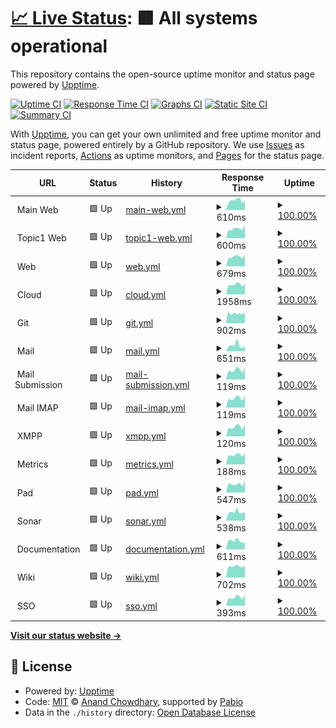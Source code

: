 # [📈 Live Status](https://demo.upptime.js.org): <!--live status--> **🟩 All systems operational**

This repository contains the open-source uptime monitor and status page powered by [Upptime](https://github.com/upptime/upptime).

[![Uptime CI](https://github.com/wuan/upptime/workflows/Uptime%20CI/badge.svg)](https://github.com/wuan/upptime/actions?query=workflow%3A%22Uptime+CI%22)
[![Response Time CI](https://github.com/wuan/upptime/workflows/Response%20Time%20CI/badge.svg)](https://github.com/wuan/upptime/actions?query=workflow%3A%22Response+Time+CI%22)
[![Graphs CI](https://github.com/wuan/upptime/workflows/Graphs%20CI/badge.svg)](https://github.com/wuan/upptime/actions?query=workflow%3A%22Graphs+CI%22)
[![Static Site CI](https://github.com/wuan/upptime/workflows/Static%20Site%20CI/badge.svg)](https://github.com/wuan/upptime/actions?query=workflow%3A%22Static+Site+CI%22)
[![Summary CI](https://github.com/wuan/upptime/workflows/Summary%20CI/badge.svg)](https://github.com/wuan/upptime/actions?query=workflow%3A%22Summary+CI%22)

With [Upptime](https://upptime.js.org), you can get your own unlimited and free uptime monitor and status page, powered entirely by a GitHub repository. We use [Issues](https://github.com/wuan/upptime/issues) as incident reports, [Actions](https://github.com/wuan/upptime/actions) as uptime monitors, and [Pages](https://demo.upptime.js.org) for the status page.

<!--start: status pages-->
<!-- This summary is generated by Upptime (https://github.com/upptime/upptime) -->
<!-- Do not edit this manually, your changes will be overwritten -->
<!-- prettier-ignore -->
| URL | Status | History | Response Time | Uptime |
| --- | ------ | ------- | ------------- | ------ |
| <img alt="" src="https://icons.duckduckgo.com/ip3/$public_web.ico" height="13"> Main Web | 🟩 Up | [main-web.yml](https://github.com/oetztal/upptime-infra/commits/HEAD/history/main-web.yml) | <details><summary><img alt="Response time graph" src="./graphs/main-web/response-time-week.png" height="20"> 610ms</summary><br><a href="https://oetztal.github.io/upptime-infra/history/main-web"><img alt="Response time 622" src="https://img.shields.io/endpoint?url=https%3A%2F%2Fraw.githubusercontent.com%2Foetztal%2Fupptime-infra%2FHEAD%2Fapi%2Fmain-web%2Fresponse-time.json"></a><br><a href="https://oetztal.github.io/upptime-infra/history/main-web"><img alt="24-hour response time 601" src="https://img.shields.io/endpoint?url=https%3A%2F%2Fraw.githubusercontent.com%2Foetztal%2Fupptime-infra%2FHEAD%2Fapi%2Fmain-web%2Fresponse-time-day.json"></a><br><a href="https://oetztal.github.io/upptime-infra/history/main-web"><img alt="7-day response time 610" src="https://img.shields.io/endpoint?url=https%3A%2F%2Fraw.githubusercontent.com%2Foetztal%2Fupptime-infra%2FHEAD%2Fapi%2Fmain-web%2Fresponse-time-week.json"></a><br><a href="https://oetztal.github.io/upptime-infra/history/main-web"><img alt="30-day response time 622" src="https://img.shields.io/endpoint?url=https%3A%2F%2Fraw.githubusercontent.com%2Foetztal%2Fupptime-infra%2FHEAD%2Fapi%2Fmain-web%2Fresponse-time-month.json"></a><br><a href="https://oetztal.github.io/upptime-infra/history/main-web"><img alt="1-year response time 622" src="https://img.shields.io/endpoint?url=https%3A%2F%2Fraw.githubusercontent.com%2Foetztal%2Fupptime-infra%2FHEAD%2Fapi%2Fmain-web%2Fresponse-time-year.json"></a></details> | <details><summary><a href="https://oetztal.github.io/upptime-infra/history/main-web">100.00%</a></summary><a href="https://oetztal.github.io/upptime-infra/history/main-web"><img alt="All-time uptime 100.00%" src="https://img.shields.io/endpoint?url=https%3A%2F%2Fraw.githubusercontent.com%2Foetztal%2Fupptime-infra%2FHEAD%2Fapi%2Fmain-web%2Fuptime.json"></a><br><a href="https://oetztal.github.io/upptime-infra/history/main-web"><img alt="24-hour uptime 100.00%" src="https://img.shields.io/endpoint?url=https%3A%2F%2Fraw.githubusercontent.com%2Foetztal%2Fupptime-infra%2FHEAD%2Fapi%2Fmain-web%2Fuptime-day.json"></a><br><a href="https://oetztal.github.io/upptime-infra/history/main-web"><img alt="7-day uptime 100.00%" src="https://img.shields.io/endpoint?url=https%3A%2F%2Fraw.githubusercontent.com%2Foetztal%2Fupptime-infra%2FHEAD%2Fapi%2Fmain-web%2Fuptime-week.json"></a><br><a href="https://oetztal.github.io/upptime-infra/history/main-web"><img alt="30-day uptime 100.00%" src="https://img.shields.io/endpoint?url=https%3A%2F%2Fraw.githubusercontent.com%2Foetztal%2Fupptime-infra%2FHEAD%2Fapi%2Fmain-web%2Fuptime-month.json"></a><br><a href="https://oetztal.github.io/upptime-infra/history/main-web"><img alt="1-year uptime 100.00%" src="https://img.shields.io/endpoint?url=https%3A%2F%2Fraw.githubusercontent.com%2Foetztal%2Fupptime-infra%2FHEAD%2Fapi%2Fmain-web%2Fuptime-year.json"></a></details>
| <img alt="" src="https://icons.duckduckgo.com/ip3/$topic1_web.ico" height="13"> Topic1 Web | 🟩 Up | [topic1-web.yml](https://github.com/oetztal/upptime-infra/commits/HEAD/history/topic1-web.yml) | <details><summary><img alt="Response time graph" src="./graphs/topic1-web/response-time-week.png" height="20"> 600ms</summary><br><a href="https://oetztal.github.io/upptime-infra/history/topic1-web"><img alt="Response time 607" src="https://img.shields.io/endpoint?url=https%3A%2F%2Fraw.githubusercontent.com%2Foetztal%2Fupptime-infra%2FHEAD%2Fapi%2Ftopic1-web%2Fresponse-time.json"></a><br><a href="https://oetztal.github.io/upptime-infra/history/topic1-web"><img alt="24-hour response time 784" src="https://img.shields.io/endpoint?url=https%3A%2F%2Fraw.githubusercontent.com%2Foetztal%2Fupptime-infra%2FHEAD%2Fapi%2Ftopic1-web%2Fresponse-time-day.json"></a><br><a href="https://oetztal.github.io/upptime-infra/history/topic1-web"><img alt="7-day response time 600" src="https://img.shields.io/endpoint?url=https%3A%2F%2Fraw.githubusercontent.com%2Foetztal%2Fupptime-infra%2FHEAD%2Fapi%2Ftopic1-web%2Fresponse-time-week.json"></a><br><a href="https://oetztal.github.io/upptime-infra/history/topic1-web"><img alt="30-day response time 607" src="https://img.shields.io/endpoint?url=https%3A%2F%2Fraw.githubusercontent.com%2Foetztal%2Fupptime-infra%2FHEAD%2Fapi%2Ftopic1-web%2Fresponse-time-month.json"></a><br><a href="https://oetztal.github.io/upptime-infra/history/topic1-web"><img alt="1-year response time 607" src="https://img.shields.io/endpoint?url=https%3A%2F%2Fraw.githubusercontent.com%2Foetztal%2Fupptime-infra%2FHEAD%2Fapi%2Ftopic1-web%2Fresponse-time-year.json"></a></details> | <details><summary><a href="https://oetztal.github.io/upptime-infra/history/topic1-web">100.00%</a></summary><a href="https://oetztal.github.io/upptime-infra/history/topic1-web"><img alt="All-time uptime 100.00%" src="https://img.shields.io/endpoint?url=https%3A%2F%2Fraw.githubusercontent.com%2Foetztal%2Fupptime-infra%2FHEAD%2Fapi%2Ftopic1-web%2Fuptime.json"></a><br><a href="https://oetztal.github.io/upptime-infra/history/topic1-web"><img alt="24-hour uptime 100.00%" src="https://img.shields.io/endpoint?url=https%3A%2F%2Fraw.githubusercontent.com%2Foetztal%2Fupptime-infra%2FHEAD%2Fapi%2Ftopic1-web%2Fuptime-day.json"></a><br><a href="https://oetztal.github.io/upptime-infra/history/topic1-web"><img alt="7-day uptime 100.00%" src="https://img.shields.io/endpoint?url=https%3A%2F%2Fraw.githubusercontent.com%2Foetztal%2Fupptime-infra%2FHEAD%2Fapi%2Ftopic1-web%2Fuptime-week.json"></a><br><a href="https://oetztal.github.io/upptime-infra/history/topic1-web"><img alt="30-day uptime 100.00%" src="https://img.shields.io/endpoint?url=https%3A%2F%2Fraw.githubusercontent.com%2Foetztal%2Fupptime-infra%2FHEAD%2Fapi%2Ftopic1-web%2Fuptime-month.json"></a><br><a href="https://oetztal.github.io/upptime-infra/history/topic1-web"><img alt="1-year uptime 100.00%" src="https://img.shields.io/endpoint?url=https%3A%2F%2Fraw.githubusercontent.com%2Foetztal%2Fupptime-infra%2FHEAD%2Fapi%2Ftopic1-web%2Fuptime-year.json"></a></details>
| <img alt="" src="https://icons.duckduckgo.com/ip3/$internal_domain.ico" height="13"> Web | 🟩 Up | [web.yml](https://github.com/oetztal/upptime-infra/commits/HEAD/history/web.yml) | <details><summary><img alt="Response time graph" src="./graphs/web/response-time-week.png" height="20"> 679ms</summary><br><a href="https://oetztal.github.io/upptime-infra/history/web"><img alt="Response time 599" src="https://img.shields.io/endpoint?url=https%3A%2F%2Fraw.githubusercontent.com%2Foetztal%2Fupptime-infra%2FHEAD%2Fapi%2Fweb%2Fresponse-time.json"></a><br><a href="https://oetztal.github.io/upptime-infra/history/web"><img alt="24-hour response time 834" src="https://img.shields.io/endpoint?url=https%3A%2F%2Fraw.githubusercontent.com%2Foetztal%2Fupptime-infra%2FHEAD%2Fapi%2Fweb%2Fresponse-time-day.json"></a><br><a href="https://oetztal.github.io/upptime-infra/history/web"><img alt="7-day response time 679" src="https://img.shields.io/endpoint?url=https%3A%2F%2Fraw.githubusercontent.com%2Foetztal%2Fupptime-infra%2FHEAD%2Fapi%2Fweb%2Fresponse-time-week.json"></a><br><a href="https://oetztal.github.io/upptime-infra/history/web"><img alt="30-day response time 599" src="https://img.shields.io/endpoint?url=https%3A%2F%2Fraw.githubusercontent.com%2Foetztal%2Fupptime-infra%2FHEAD%2Fapi%2Fweb%2Fresponse-time-month.json"></a><br><a href="https://oetztal.github.io/upptime-infra/history/web"><img alt="1-year response time 599" src="https://img.shields.io/endpoint?url=https%3A%2F%2Fraw.githubusercontent.com%2Foetztal%2Fupptime-infra%2FHEAD%2Fapi%2Fweb%2Fresponse-time-year.json"></a></details> | <details><summary><a href="https://oetztal.github.io/upptime-infra/history/web">100.00%</a></summary><a href="https://oetztal.github.io/upptime-infra/history/web"><img alt="All-time uptime 100.00%" src="https://img.shields.io/endpoint?url=https%3A%2F%2Fraw.githubusercontent.com%2Foetztal%2Fupptime-infra%2FHEAD%2Fapi%2Fweb%2Fuptime.json"></a><br><a href="https://oetztal.github.io/upptime-infra/history/web"><img alt="24-hour uptime 100.00%" src="https://img.shields.io/endpoint?url=https%3A%2F%2Fraw.githubusercontent.com%2Foetztal%2Fupptime-infra%2FHEAD%2Fapi%2Fweb%2Fuptime-day.json"></a><br><a href="https://oetztal.github.io/upptime-infra/history/web"><img alt="7-day uptime 100.00%" src="https://img.shields.io/endpoint?url=https%3A%2F%2Fraw.githubusercontent.com%2Foetztal%2Fupptime-infra%2FHEAD%2Fapi%2Fweb%2Fuptime-week.json"></a><br><a href="https://oetztal.github.io/upptime-infra/history/web"><img alt="30-day uptime 100.00%" src="https://img.shields.io/endpoint?url=https%3A%2F%2Fraw.githubusercontent.com%2Foetztal%2Fupptime-infra%2FHEAD%2Fapi%2Fweb%2Fuptime-month.json"></a><br><a href="https://oetztal.github.io/upptime-infra/history/web"><img alt="1-year uptime 100.00%" src="https://img.shields.io/endpoint?url=https%3A%2F%2Fraw.githubusercontent.com%2Foetztal%2Fupptime-infra%2FHEAD%2Fapi%2Fweb%2Fuptime-year.json"></a></details>
| <img alt="" src="https://icons.duckduckgo.com/ip3/cloud.$internal_domain.ico" height="13"> Cloud | 🟩 Up | [cloud.yml](https://github.com/oetztal/upptime-infra/commits/HEAD/history/cloud.yml) | <details><summary><img alt="Response time graph" src="./graphs/cloud/response-time-week.png" height="20"> 1958ms</summary><br><a href="https://oetztal.github.io/upptime-infra/history/cloud"><img alt="Response time 1957" src="https://img.shields.io/endpoint?url=https%3A%2F%2Fraw.githubusercontent.com%2Foetztal%2Fupptime-infra%2FHEAD%2Fapi%2Fcloud%2Fresponse-time.json"></a><br><a href="https://oetztal.github.io/upptime-infra/history/cloud"><img alt="24-hour response time 2177" src="https://img.shields.io/endpoint?url=https%3A%2F%2Fraw.githubusercontent.com%2Foetztal%2Fupptime-infra%2FHEAD%2Fapi%2Fcloud%2Fresponse-time-day.json"></a><br><a href="https://oetztal.github.io/upptime-infra/history/cloud"><img alt="7-day response time 1958" src="https://img.shields.io/endpoint?url=https%3A%2F%2Fraw.githubusercontent.com%2Foetztal%2Fupptime-infra%2FHEAD%2Fapi%2Fcloud%2Fresponse-time-week.json"></a><br><a href="https://oetztal.github.io/upptime-infra/history/cloud"><img alt="30-day response time 1957" src="https://img.shields.io/endpoint?url=https%3A%2F%2Fraw.githubusercontent.com%2Foetztal%2Fupptime-infra%2FHEAD%2Fapi%2Fcloud%2Fresponse-time-month.json"></a><br><a href="https://oetztal.github.io/upptime-infra/history/cloud"><img alt="1-year response time 1957" src="https://img.shields.io/endpoint?url=https%3A%2F%2Fraw.githubusercontent.com%2Foetztal%2Fupptime-infra%2FHEAD%2Fapi%2Fcloud%2Fresponse-time-year.json"></a></details> | <details><summary><a href="https://oetztal.github.io/upptime-infra/history/cloud">100.00%</a></summary><a href="https://oetztal.github.io/upptime-infra/history/cloud"><img alt="All-time uptime 100.00%" src="https://img.shields.io/endpoint?url=https%3A%2F%2Fraw.githubusercontent.com%2Foetztal%2Fupptime-infra%2FHEAD%2Fapi%2Fcloud%2Fuptime.json"></a><br><a href="https://oetztal.github.io/upptime-infra/history/cloud"><img alt="24-hour uptime 100.00%" src="https://img.shields.io/endpoint?url=https%3A%2F%2Fraw.githubusercontent.com%2Foetztal%2Fupptime-infra%2FHEAD%2Fapi%2Fcloud%2Fuptime-day.json"></a><br><a href="https://oetztal.github.io/upptime-infra/history/cloud"><img alt="7-day uptime 100.00%" src="https://img.shields.io/endpoint?url=https%3A%2F%2Fraw.githubusercontent.com%2Foetztal%2Fupptime-infra%2FHEAD%2Fapi%2Fcloud%2Fuptime-week.json"></a><br><a href="https://oetztal.github.io/upptime-infra/history/cloud"><img alt="30-day uptime 100.00%" src="https://img.shields.io/endpoint?url=https%3A%2F%2Fraw.githubusercontent.com%2Foetztal%2Fupptime-infra%2FHEAD%2Fapi%2Fcloud%2Fuptime-month.json"></a><br><a href="https://oetztal.github.io/upptime-infra/history/cloud"><img alt="1-year uptime 100.00%" src="https://img.shields.io/endpoint?url=https%3A%2F%2Fraw.githubusercontent.com%2Foetztal%2Fupptime-infra%2FHEAD%2Fapi%2Fcloud%2Fuptime-year.json"></a></details>
| <img alt="" src="https://icons.duckduckgo.com/ip3/git.$internal_domain.ico" height="13"> Git | 🟩 Up | [git.yml](https://github.com/oetztal/upptime-infra/commits/HEAD/history/git.yml) | <details><summary><img alt="Response time graph" src="./graphs/git/response-time-week.png" height="20"> 902ms</summary><br><a href="https://oetztal.github.io/upptime-infra/history/git"><img alt="Response time 882" src="https://img.shields.io/endpoint?url=https%3A%2F%2Fraw.githubusercontent.com%2Foetztal%2Fupptime-infra%2FHEAD%2Fapi%2Fgit%2Fresponse-time.json"></a><br><a href="https://oetztal.github.io/upptime-infra/history/git"><img alt="24-hour response time 972" src="https://img.shields.io/endpoint?url=https%3A%2F%2Fraw.githubusercontent.com%2Foetztal%2Fupptime-infra%2FHEAD%2Fapi%2Fgit%2Fresponse-time-day.json"></a><br><a href="https://oetztal.github.io/upptime-infra/history/git"><img alt="7-day response time 902" src="https://img.shields.io/endpoint?url=https%3A%2F%2Fraw.githubusercontent.com%2Foetztal%2Fupptime-infra%2FHEAD%2Fapi%2Fgit%2Fresponse-time-week.json"></a><br><a href="https://oetztal.github.io/upptime-infra/history/git"><img alt="30-day response time 882" src="https://img.shields.io/endpoint?url=https%3A%2F%2Fraw.githubusercontent.com%2Foetztal%2Fupptime-infra%2FHEAD%2Fapi%2Fgit%2Fresponse-time-month.json"></a><br><a href="https://oetztal.github.io/upptime-infra/history/git"><img alt="1-year response time 882" src="https://img.shields.io/endpoint?url=https%3A%2F%2Fraw.githubusercontent.com%2Foetztal%2Fupptime-infra%2FHEAD%2Fapi%2Fgit%2Fresponse-time-year.json"></a></details> | <details><summary><a href="https://oetztal.github.io/upptime-infra/history/git">100.00%</a></summary><a href="https://oetztal.github.io/upptime-infra/history/git"><img alt="All-time uptime 100.00%" src="https://img.shields.io/endpoint?url=https%3A%2F%2Fraw.githubusercontent.com%2Foetztal%2Fupptime-infra%2FHEAD%2Fapi%2Fgit%2Fuptime.json"></a><br><a href="https://oetztal.github.io/upptime-infra/history/git"><img alt="24-hour uptime 100.00%" src="https://img.shields.io/endpoint?url=https%3A%2F%2Fraw.githubusercontent.com%2Foetztal%2Fupptime-infra%2FHEAD%2Fapi%2Fgit%2Fuptime-day.json"></a><br><a href="https://oetztal.github.io/upptime-infra/history/git"><img alt="7-day uptime 100.00%" src="https://img.shields.io/endpoint?url=https%3A%2F%2Fraw.githubusercontent.com%2Foetztal%2Fupptime-infra%2FHEAD%2Fapi%2Fgit%2Fuptime-week.json"></a><br><a href="https://oetztal.github.io/upptime-infra/history/git"><img alt="30-day uptime 100.00%" src="https://img.shields.io/endpoint?url=https%3A%2F%2Fraw.githubusercontent.com%2Foetztal%2Fupptime-infra%2FHEAD%2Fapi%2Fgit%2Fuptime-month.json"></a><br><a href="https://oetztal.github.io/upptime-infra/history/git"><img alt="1-year uptime 100.00%" src="https://img.shields.io/endpoint?url=https%3A%2F%2Fraw.githubusercontent.com%2Foetztal%2Fupptime-infra%2FHEAD%2Fapi%2Fgit%2Fuptime-year.json"></a></details>
| <img alt="" src="https://icons.duckduckgo.com/ip3/mail.$internal_domain.ico" height="13"> Mail | 🟩 Up | [mail.yml](https://github.com/oetztal/upptime-infra/commits/HEAD/history/mail.yml) | <details><summary><img alt="Response time graph" src="./graphs/mail/response-time-week.png" height="20"> 651ms</summary><br><a href="https://oetztal.github.io/upptime-infra/history/mail"><img alt="Response time 596" src="https://img.shields.io/endpoint?url=https%3A%2F%2Fraw.githubusercontent.com%2Foetztal%2Fupptime-infra%2FHEAD%2Fapi%2Fmail%2Fresponse-time.json"></a><br><a href="https://oetztal.github.io/upptime-infra/history/mail"><img alt="24-hour response time 590" src="https://img.shields.io/endpoint?url=https%3A%2F%2Fraw.githubusercontent.com%2Foetztal%2Fupptime-infra%2FHEAD%2Fapi%2Fmail%2Fresponse-time-day.json"></a><br><a href="https://oetztal.github.io/upptime-infra/history/mail"><img alt="7-day response time 651" src="https://img.shields.io/endpoint?url=https%3A%2F%2Fraw.githubusercontent.com%2Foetztal%2Fupptime-infra%2FHEAD%2Fapi%2Fmail%2Fresponse-time-week.json"></a><br><a href="https://oetztal.github.io/upptime-infra/history/mail"><img alt="30-day response time 596" src="https://img.shields.io/endpoint?url=https%3A%2F%2Fraw.githubusercontent.com%2Foetztal%2Fupptime-infra%2FHEAD%2Fapi%2Fmail%2Fresponse-time-month.json"></a><br><a href="https://oetztal.github.io/upptime-infra/history/mail"><img alt="1-year response time 596" src="https://img.shields.io/endpoint?url=https%3A%2F%2Fraw.githubusercontent.com%2Foetztal%2Fupptime-infra%2FHEAD%2Fapi%2Fmail%2Fresponse-time-year.json"></a></details> | <details><summary><a href="https://oetztal.github.io/upptime-infra/history/mail">100.00%</a></summary><a href="https://oetztal.github.io/upptime-infra/history/mail"><img alt="All-time uptime 100.00%" src="https://img.shields.io/endpoint?url=https%3A%2F%2Fraw.githubusercontent.com%2Foetztal%2Fupptime-infra%2FHEAD%2Fapi%2Fmail%2Fuptime.json"></a><br><a href="https://oetztal.github.io/upptime-infra/history/mail"><img alt="24-hour uptime 100.00%" src="https://img.shields.io/endpoint?url=https%3A%2F%2Fraw.githubusercontent.com%2Foetztal%2Fupptime-infra%2FHEAD%2Fapi%2Fmail%2Fuptime-day.json"></a><br><a href="https://oetztal.github.io/upptime-infra/history/mail"><img alt="7-day uptime 100.00%" src="https://img.shields.io/endpoint?url=https%3A%2F%2Fraw.githubusercontent.com%2Foetztal%2Fupptime-infra%2FHEAD%2Fapi%2Fmail%2Fuptime-week.json"></a><br><a href="https://oetztal.github.io/upptime-infra/history/mail"><img alt="30-day uptime 100.00%" src="https://img.shields.io/endpoint?url=https%3A%2F%2Fraw.githubusercontent.com%2Foetztal%2Fupptime-infra%2FHEAD%2Fapi%2Fmail%2Fuptime-month.json"></a><br><a href="https://oetztal.github.io/upptime-infra/history/mail"><img alt="1-year uptime 100.00%" src="https://img.shields.io/endpoint?url=https%3A%2F%2Fraw.githubusercontent.com%2Foetztal%2Fupptime-infra%2FHEAD%2Fapi%2Fmail%2Fuptime-year.json"></a></details>
| <img alt="" src="https://icons.duckduckgo.com/ip3/null.ico" height="13"> Mail Submission | 🟩 Up | [mail-submission.yml](https://github.com/oetztal/upptime-infra/commits/HEAD/history/mail-submission.yml) | <details><summary><img alt="Response time graph" src="./graphs/mail-submission/response-time-week.png" height="20"> 119ms</summary><br><a href="https://oetztal.github.io/upptime-infra/history/mail-submission"><img alt="Response time 113" src="https://img.shields.io/endpoint?url=https%3A%2F%2Fraw.githubusercontent.com%2Foetztal%2Fupptime-infra%2FHEAD%2Fapi%2Fmail-submission%2Fresponse-time.json"></a><br><a href="https://oetztal.github.io/upptime-infra/history/mail-submission"><img alt="24-hour response time 155" src="https://img.shields.io/endpoint?url=https%3A%2F%2Fraw.githubusercontent.com%2Foetztal%2Fupptime-infra%2FHEAD%2Fapi%2Fmail-submission%2Fresponse-time-day.json"></a><br><a href="https://oetztal.github.io/upptime-infra/history/mail-submission"><img alt="7-day response time 119" src="https://img.shields.io/endpoint?url=https%3A%2F%2Fraw.githubusercontent.com%2Foetztal%2Fupptime-infra%2FHEAD%2Fapi%2Fmail-submission%2Fresponse-time-week.json"></a><br><a href="https://oetztal.github.io/upptime-infra/history/mail-submission"><img alt="30-day response time 113" src="https://img.shields.io/endpoint?url=https%3A%2F%2Fraw.githubusercontent.com%2Foetztal%2Fupptime-infra%2FHEAD%2Fapi%2Fmail-submission%2Fresponse-time-month.json"></a><br><a href="https://oetztal.github.io/upptime-infra/history/mail-submission"><img alt="1-year response time 113" src="https://img.shields.io/endpoint?url=https%3A%2F%2Fraw.githubusercontent.com%2Foetztal%2Fupptime-infra%2FHEAD%2Fapi%2Fmail-submission%2Fresponse-time-year.json"></a></details> | <details><summary><a href="https://oetztal.github.io/upptime-infra/history/mail-submission">100.00%</a></summary><a href="https://oetztal.github.io/upptime-infra/history/mail-submission"><img alt="All-time uptime 100.00%" src="https://img.shields.io/endpoint?url=https%3A%2F%2Fraw.githubusercontent.com%2Foetztal%2Fupptime-infra%2FHEAD%2Fapi%2Fmail-submission%2Fuptime.json"></a><br><a href="https://oetztal.github.io/upptime-infra/history/mail-submission"><img alt="24-hour uptime 100.00%" src="https://img.shields.io/endpoint?url=https%3A%2F%2Fraw.githubusercontent.com%2Foetztal%2Fupptime-infra%2FHEAD%2Fapi%2Fmail-submission%2Fuptime-day.json"></a><br><a href="https://oetztal.github.io/upptime-infra/history/mail-submission"><img alt="7-day uptime 100.00%" src="https://img.shields.io/endpoint?url=https%3A%2F%2Fraw.githubusercontent.com%2Foetztal%2Fupptime-infra%2FHEAD%2Fapi%2Fmail-submission%2Fuptime-week.json"></a><br><a href="https://oetztal.github.io/upptime-infra/history/mail-submission"><img alt="30-day uptime 100.00%" src="https://img.shields.io/endpoint?url=https%3A%2F%2Fraw.githubusercontent.com%2Foetztal%2Fupptime-infra%2FHEAD%2Fapi%2Fmail-submission%2Fuptime-month.json"></a><br><a href="https://oetztal.github.io/upptime-infra/history/mail-submission"><img alt="1-year uptime 100.00%" src="https://img.shields.io/endpoint?url=https%3A%2F%2Fraw.githubusercontent.com%2Foetztal%2Fupptime-infra%2FHEAD%2Fapi%2Fmail-submission%2Fuptime-year.json"></a></details>
| <img alt="" src="https://icons.duckduckgo.com/ip3/null.ico" height="13"> Mail IMAP | 🟩 Up | [mail-imap.yml](https://github.com/oetztal/upptime-infra/commits/HEAD/history/mail-imap.yml) | <details><summary><img alt="Response time graph" src="./graphs/mail-imap/response-time-week.png" height="20"> 119ms</summary><br><a href="https://oetztal.github.io/upptime-infra/history/mail-imap"><img alt="Response time 110" src="https://img.shields.io/endpoint?url=https%3A%2F%2Fraw.githubusercontent.com%2Foetztal%2Fupptime-infra%2FHEAD%2Fapi%2Fmail-imap%2Fresponse-time.json"></a><br><a href="https://oetztal.github.io/upptime-infra/history/mail-imap"><img alt="24-hour response time 155" src="https://img.shields.io/endpoint?url=https%3A%2F%2Fraw.githubusercontent.com%2Foetztal%2Fupptime-infra%2FHEAD%2Fapi%2Fmail-imap%2Fresponse-time-day.json"></a><br><a href="https://oetztal.github.io/upptime-infra/history/mail-imap"><img alt="7-day response time 119" src="https://img.shields.io/endpoint?url=https%3A%2F%2Fraw.githubusercontent.com%2Foetztal%2Fupptime-infra%2FHEAD%2Fapi%2Fmail-imap%2Fresponse-time-week.json"></a><br><a href="https://oetztal.github.io/upptime-infra/history/mail-imap"><img alt="30-day response time 110" src="https://img.shields.io/endpoint?url=https%3A%2F%2Fraw.githubusercontent.com%2Foetztal%2Fupptime-infra%2FHEAD%2Fapi%2Fmail-imap%2Fresponse-time-month.json"></a><br><a href="https://oetztal.github.io/upptime-infra/history/mail-imap"><img alt="1-year response time 110" src="https://img.shields.io/endpoint?url=https%3A%2F%2Fraw.githubusercontent.com%2Foetztal%2Fupptime-infra%2FHEAD%2Fapi%2Fmail-imap%2Fresponse-time-year.json"></a></details> | <details><summary><a href="https://oetztal.github.io/upptime-infra/history/mail-imap">100.00%</a></summary><a href="https://oetztal.github.io/upptime-infra/history/mail-imap"><img alt="All-time uptime 100.00%" src="https://img.shields.io/endpoint?url=https%3A%2F%2Fraw.githubusercontent.com%2Foetztal%2Fupptime-infra%2FHEAD%2Fapi%2Fmail-imap%2Fuptime.json"></a><br><a href="https://oetztal.github.io/upptime-infra/history/mail-imap"><img alt="24-hour uptime 100.00%" src="https://img.shields.io/endpoint?url=https%3A%2F%2Fraw.githubusercontent.com%2Foetztal%2Fupptime-infra%2FHEAD%2Fapi%2Fmail-imap%2Fuptime-day.json"></a><br><a href="https://oetztal.github.io/upptime-infra/history/mail-imap"><img alt="7-day uptime 100.00%" src="https://img.shields.io/endpoint?url=https%3A%2F%2Fraw.githubusercontent.com%2Foetztal%2Fupptime-infra%2FHEAD%2Fapi%2Fmail-imap%2Fuptime-week.json"></a><br><a href="https://oetztal.github.io/upptime-infra/history/mail-imap"><img alt="30-day uptime 100.00%" src="https://img.shields.io/endpoint?url=https%3A%2F%2Fraw.githubusercontent.com%2Foetztal%2Fupptime-infra%2FHEAD%2Fapi%2Fmail-imap%2Fuptime-month.json"></a><br><a href="https://oetztal.github.io/upptime-infra/history/mail-imap"><img alt="1-year uptime 100.00%" src="https://img.shields.io/endpoint?url=https%3A%2F%2Fraw.githubusercontent.com%2Foetztal%2Fupptime-infra%2FHEAD%2Fapi%2Fmail-imap%2Fuptime-year.json"></a></details>
| <img alt="" src="https://icons.duckduckgo.com/ip3/null.ico" height="13"> XMPP | 🟩 Up | [xmpp.yml](https://github.com/oetztal/upptime-infra/commits/HEAD/history/xmpp.yml) | <details><summary><img alt="Response time graph" src="./graphs/xmpp/response-time-week.png" height="20"> 120ms</summary><br><a href="https://oetztal.github.io/upptime-infra/history/xmpp"><img alt="Response time 112" src="https://img.shields.io/endpoint?url=https%3A%2F%2Fraw.githubusercontent.com%2Foetztal%2Fupptime-infra%2FHEAD%2Fapi%2Fxmpp%2Fresponse-time.json"></a><br><a href="https://oetztal.github.io/upptime-infra/history/xmpp"><img alt="24-hour response time 155" src="https://img.shields.io/endpoint?url=https%3A%2F%2Fraw.githubusercontent.com%2Foetztal%2Fupptime-infra%2FHEAD%2Fapi%2Fxmpp%2Fresponse-time-day.json"></a><br><a href="https://oetztal.github.io/upptime-infra/history/xmpp"><img alt="7-day response time 120" src="https://img.shields.io/endpoint?url=https%3A%2F%2Fraw.githubusercontent.com%2Foetztal%2Fupptime-infra%2FHEAD%2Fapi%2Fxmpp%2Fresponse-time-week.json"></a><br><a href="https://oetztal.github.io/upptime-infra/history/xmpp"><img alt="30-day response time 112" src="https://img.shields.io/endpoint?url=https%3A%2F%2Fraw.githubusercontent.com%2Foetztal%2Fupptime-infra%2FHEAD%2Fapi%2Fxmpp%2Fresponse-time-month.json"></a><br><a href="https://oetztal.github.io/upptime-infra/history/xmpp"><img alt="1-year response time 112" src="https://img.shields.io/endpoint?url=https%3A%2F%2Fraw.githubusercontent.com%2Foetztal%2Fupptime-infra%2FHEAD%2Fapi%2Fxmpp%2Fresponse-time-year.json"></a></details> | <details><summary><a href="https://oetztal.github.io/upptime-infra/history/xmpp">100.00%</a></summary><a href="https://oetztal.github.io/upptime-infra/history/xmpp"><img alt="All-time uptime 100.00%" src="https://img.shields.io/endpoint?url=https%3A%2F%2Fraw.githubusercontent.com%2Foetztal%2Fupptime-infra%2FHEAD%2Fapi%2Fxmpp%2Fuptime.json"></a><br><a href="https://oetztal.github.io/upptime-infra/history/xmpp"><img alt="24-hour uptime 100.00%" src="https://img.shields.io/endpoint?url=https%3A%2F%2Fraw.githubusercontent.com%2Foetztal%2Fupptime-infra%2FHEAD%2Fapi%2Fxmpp%2Fuptime-day.json"></a><br><a href="https://oetztal.github.io/upptime-infra/history/xmpp"><img alt="7-day uptime 100.00%" src="https://img.shields.io/endpoint?url=https%3A%2F%2Fraw.githubusercontent.com%2Foetztal%2Fupptime-infra%2FHEAD%2Fapi%2Fxmpp%2Fuptime-week.json"></a><br><a href="https://oetztal.github.io/upptime-infra/history/xmpp"><img alt="30-day uptime 100.00%" src="https://img.shields.io/endpoint?url=https%3A%2F%2Fraw.githubusercontent.com%2Foetztal%2Fupptime-infra%2FHEAD%2Fapi%2Fxmpp%2Fuptime-month.json"></a><br><a href="https://oetztal.github.io/upptime-infra/history/xmpp"><img alt="1-year uptime 100.00%" src="https://img.shields.io/endpoint?url=https%3A%2F%2Fraw.githubusercontent.com%2Foetztal%2Fupptime-infra%2FHEAD%2Fapi%2Fxmpp%2Fuptime-year.json"></a></details>
| <img alt="" src="https://icons.duckduckgo.com/ip3/mail.$internal_domain.ico" height="13"> Metrics | 🟩 Up | [metrics.yml](https://github.com/oetztal/upptime-infra/commits/HEAD/history/metrics.yml) | <details><summary><img alt="Response time graph" src="./graphs/metrics/response-time-week.png" height="20"> 188ms</summary><br><a href="https://oetztal.github.io/upptime-infra/history/metrics"><img alt="Response time 182" src="https://img.shields.io/endpoint?url=https%3A%2F%2Fraw.githubusercontent.com%2Foetztal%2Fupptime-infra%2FHEAD%2Fapi%2Fmetrics%2Fresponse-time.json"></a><br><a href="https://oetztal.github.io/upptime-infra/history/metrics"><img alt="24-hour response time 226" src="https://img.shields.io/endpoint?url=https%3A%2F%2Fraw.githubusercontent.com%2Foetztal%2Fupptime-infra%2FHEAD%2Fapi%2Fmetrics%2Fresponse-time-day.json"></a><br><a href="https://oetztal.github.io/upptime-infra/history/metrics"><img alt="7-day response time 188" src="https://img.shields.io/endpoint?url=https%3A%2F%2Fraw.githubusercontent.com%2Foetztal%2Fupptime-infra%2FHEAD%2Fapi%2Fmetrics%2Fresponse-time-week.json"></a><br><a href="https://oetztal.github.io/upptime-infra/history/metrics"><img alt="30-day response time 182" src="https://img.shields.io/endpoint?url=https%3A%2F%2Fraw.githubusercontent.com%2Foetztal%2Fupptime-infra%2FHEAD%2Fapi%2Fmetrics%2Fresponse-time-month.json"></a><br><a href="https://oetztal.github.io/upptime-infra/history/metrics"><img alt="1-year response time 182" src="https://img.shields.io/endpoint?url=https%3A%2F%2Fraw.githubusercontent.com%2Foetztal%2Fupptime-infra%2FHEAD%2Fapi%2Fmetrics%2Fresponse-time-year.json"></a></details> | <details><summary><a href="https://oetztal.github.io/upptime-infra/history/metrics">100.00%</a></summary><a href="https://oetztal.github.io/upptime-infra/history/metrics"><img alt="All-time uptime 100.00%" src="https://img.shields.io/endpoint?url=https%3A%2F%2Fraw.githubusercontent.com%2Foetztal%2Fupptime-infra%2FHEAD%2Fapi%2Fmetrics%2Fuptime.json"></a><br><a href="https://oetztal.github.io/upptime-infra/history/metrics"><img alt="24-hour uptime 100.00%" src="https://img.shields.io/endpoint?url=https%3A%2F%2Fraw.githubusercontent.com%2Foetztal%2Fupptime-infra%2FHEAD%2Fapi%2Fmetrics%2Fuptime-day.json"></a><br><a href="https://oetztal.github.io/upptime-infra/history/metrics"><img alt="7-day uptime 100.00%" src="https://img.shields.io/endpoint?url=https%3A%2F%2Fraw.githubusercontent.com%2Foetztal%2Fupptime-infra%2FHEAD%2Fapi%2Fmetrics%2Fuptime-week.json"></a><br><a href="https://oetztal.github.io/upptime-infra/history/metrics"><img alt="30-day uptime 100.00%" src="https://img.shields.io/endpoint?url=https%3A%2F%2Fraw.githubusercontent.com%2Foetztal%2Fupptime-infra%2FHEAD%2Fapi%2Fmetrics%2Fuptime-month.json"></a><br><a href="https://oetztal.github.io/upptime-infra/history/metrics"><img alt="1-year uptime 100.00%" src="https://img.shields.io/endpoint?url=https%3A%2F%2Fraw.githubusercontent.com%2Foetztal%2Fupptime-infra%2FHEAD%2Fapi%2Fmetrics%2Fuptime-year.json"></a></details>
| <img alt="" src="https://icons.duckduckgo.com/ip3/pad.$internal_domain.ico" height="13"> Pad | 🟩 Up | [pad.yml](https://github.com/oetztal/upptime-infra/commits/HEAD/history/pad.yml) | <details><summary><img alt="Response time graph" src="./graphs/pad/response-time-week.png" height="20"> 547ms</summary><br><a href="https://oetztal.github.io/upptime-infra/history/pad"><img alt="Response time 533" src="https://img.shields.io/endpoint?url=https%3A%2F%2Fraw.githubusercontent.com%2Foetztal%2Fupptime-infra%2FHEAD%2Fapi%2Fpad%2Fresponse-time.json"></a><br><a href="https://oetztal.github.io/upptime-infra/history/pad"><img alt="24-hour response time 794" src="https://img.shields.io/endpoint?url=https%3A%2F%2Fraw.githubusercontent.com%2Foetztal%2Fupptime-infra%2FHEAD%2Fapi%2Fpad%2Fresponse-time-day.json"></a><br><a href="https://oetztal.github.io/upptime-infra/history/pad"><img alt="7-day response time 547" src="https://img.shields.io/endpoint?url=https%3A%2F%2Fraw.githubusercontent.com%2Foetztal%2Fupptime-infra%2FHEAD%2Fapi%2Fpad%2Fresponse-time-week.json"></a><br><a href="https://oetztal.github.io/upptime-infra/history/pad"><img alt="30-day response time 533" src="https://img.shields.io/endpoint?url=https%3A%2F%2Fraw.githubusercontent.com%2Foetztal%2Fupptime-infra%2FHEAD%2Fapi%2Fpad%2Fresponse-time-month.json"></a><br><a href="https://oetztal.github.io/upptime-infra/history/pad"><img alt="1-year response time 533" src="https://img.shields.io/endpoint?url=https%3A%2F%2Fraw.githubusercontent.com%2Foetztal%2Fupptime-infra%2FHEAD%2Fapi%2Fpad%2Fresponse-time-year.json"></a></details> | <details><summary><a href="https://oetztal.github.io/upptime-infra/history/pad">100.00%</a></summary><a href="https://oetztal.github.io/upptime-infra/history/pad"><img alt="All-time uptime 100.00%" src="https://img.shields.io/endpoint?url=https%3A%2F%2Fraw.githubusercontent.com%2Foetztal%2Fupptime-infra%2FHEAD%2Fapi%2Fpad%2Fuptime.json"></a><br><a href="https://oetztal.github.io/upptime-infra/history/pad"><img alt="24-hour uptime 100.00%" src="https://img.shields.io/endpoint?url=https%3A%2F%2Fraw.githubusercontent.com%2Foetztal%2Fupptime-infra%2FHEAD%2Fapi%2Fpad%2Fuptime-day.json"></a><br><a href="https://oetztal.github.io/upptime-infra/history/pad"><img alt="7-day uptime 100.00%" src="https://img.shields.io/endpoint?url=https%3A%2F%2Fraw.githubusercontent.com%2Foetztal%2Fupptime-infra%2FHEAD%2Fapi%2Fpad%2Fuptime-week.json"></a><br><a href="https://oetztal.github.io/upptime-infra/history/pad"><img alt="30-day uptime 100.00%" src="https://img.shields.io/endpoint?url=https%3A%2F%2Fraw.githubusercontent.com%2Foetztal%2Fupptime-infra%2FHEAD%2Fapi%2Fpad%2Fuptime-month.json"></a><br><a href="https://oetztal.github.io/upptime-infra/history/pad"><img alt="1-year uptime 100.00%" src="https://img.shields.io/endpoint?url=https%3A%2F%2Fraw.githubusercontent.com%2Foetztal%2Fupptime-infra%2FHEAD%2Fapi%2Fpad%2Fuptime-year.json"></a></details>
| <img alt="" src="https://icons.duckduckgo.com/ip3/sonar.$internal_domain.ico" height="13"> Sonar | 🟩 Up | [sonar.yml](https://github.com/oetztal/upptime-infra/commits/HEAD/history/sonar.yml) | <details><summary><img alt="Response time graph" src="./graphs/sonar/response-time-week.png" height="20"> 538ms</summary><br><a href="https://oetztal.github.io/upptime-infra/history/sonar"><img alt="Response time 520" src="https://img.shields.io/endpoint?url=https%3A%2F%2Fraw.githubusercontent.com%2Foetztal%2Fupptime-infra%2FHEAD%2Fapi%2Fsonar%2Fresponse-time.json"></a><br><a href="https://oetztal.github.io/upptime-infra/history/sonar"><img alt="24-hour response time 523" src="https://img.shields.io/endpoint?url=https%3A%2F%2Fraw.githubusercontent.com%2Foetztal%2Fupptime-infra%2FHEAD%2Fapi%2Fsonar%2Fresponse-time-day.json"></a><br><a href="https://oetztal.github.io/upptime-infra/history/sonar"><img alt="7-day response time 538" src="https://img.shields.io/endpoint?url=https%3A%2F%2Fraw.githubusercontent.com%2Foetztal%2Fupptime-infra%2FHEAD%2Fapi%2Fsonar%2Fresponse-time-week.json"></a><br><a href="https://oetztal.github.io/upptime-infra/history/sonar"><img alt="30-day response time 520" src="https://img.shields.io/endpoint?url=https%3A%2F%2Fraw.githubusercontent.com%2Foetztal%2Fupptime-infra%2FHEAD%2Fapi%2Fsonar%2Fresponse-time-month.json"></a><br><a href="https://oetztal.github.io/upptime-infra/history/sonar"><img alt="1-year response time 520" src="https://img.shields.io/endpoint?url=https%3A%2F%2Fraw.githubusercontent.com%2Foetztal%2Fupptime-infra%2FHEAD%2Fapi%2Fsonar%2Fresponse-time-year.json"></a></details> | <details><summary><a href="https://oetztal.github.io/upptime-infra/history/sonar">100.00%</a></summary><a href="https://oetztal.github.io/upptime-infra/history/sonar"><img alt="All-time uptime 100.00%" src="https://img.shields.io/endpoint?url=https%3A%2F%2Fraw.githubusercontent.com%2Foetztal%2Fupptime-infra%2FHEAD%2Fapi%2Fsonar%2Fuptime.json"></a><br><a href="https://oetztal.github.io/upptime-infra/history/sonar"><img alt="24-hour uptime 100.00%" src="https://img.shields.io/endpoint?url=https%3A%2F%2Fraw.githubusercontent.com%2Foetztal%2Fupptime-infra%2FHEAD%2Fapi%2Fsonar%2Fuptime-day.json"></a><br><a href="https://oetztal.github.io/upptime-infra/history/sonar"><img alt="7-day uptime 100.00%" src="https://img.shields.io/endpoint?url=https%3A%2F%2Fraw.githubusercontent.com%2Foetztal%2Fupptime-infra%2FHEAD%2Fapi%2Fsonar%2Fuptime-week.json"></a><br><a href="https://oetztal.github.io/upptime-infra/history/sonar"><img alt="30-day uptime 100.00%" src="https://img.shields.io/endpoint?url=https%3A%2F%2Fraw.githubusercontent.com%2Foetztal%2Fupptime-infra%2FHEAD%2Fapi%2Fsonar%2Fuptime-month.json"></a><br><a href="https://oetztal.github.io/upptime-infra/history/sonar"><img alt="1-year uptime 100.00%" src="https://img.shields.io/endpoint?url=https%3A%2F%2Fraw.githubusercontent.com%2Foetztal%2Fupptime-infra%2FHEAD%2Fapi%2Fsonar%2Fuptime-year.json"></a></details>
| <img alt="" src="https://icons.duckduckgo.com/ip3/doc.$internal_domain.ico" height="13"> Documentation | 🟩 Up | [documentation.yml](https://github.com/oetztal/upptime-infra/commits/HEAD/history/documentation.yml) | <details><summary><img alt="Response time graph" src="./graphs/documentation/response-time-week.png" height="20"> 611ms</summary><br><a href="https://oetztal.github.io/upptime-infra/history/documentation"><img alt="Response time 570" src="https://img.shields.io/endpoint?url=https%3A%2F%2Fraw.githubusercontent.com%2Foetztal%2Fupptime-infra%2FHEAD%2Fapi%2Fdocumentation%2Fresponse-time.json"></a><br><a href="https://oetztal.github.io/upptime-infra/history/documentation"><img alt="24-hour response time 510" src="https://img.shields.io/endpoint?url=https%3A%2F%2Fraw.githubusercontent.com%2Foetztal%2Fupptime-infra%2FHEAD%2Fapi%2Fdocumentation%2Fresponse-time-day.json"></a><br><a href="https://oetztal.github.io/upptime-infra/history/documentation"><img alt="7-day response time 611" src="https://img.shields.io/endpoint?url=https%3A%2F%2Fraw.githubusercontent.com%2Foetztal%2Fupptime-infra%2FHEAD%2Fapi%2Fdocumentation%2Fresponse-time-week.json"></a><br><a href="https://oetztal.github.io/upptime-infra/history/documentation"><img alt="30-day response time 570" src="https://img.shields.io/endpoint?url=https%3A%2F%2Fraw.githubusercontent.com%2Foetztal%2Fupptime-infra%2FHEAD%2Fapi%2Fdocumentation%2Fresponse-time-month.json"></a><br><a href="https://oetztal.github.io/upptime-infra/history/documentation"><img alt="1-year response time 570" src="https://img.shields.io/endpoint?url=https%3A%2F%2Fraw.githubusercontent.com%2Foetztal%2Fupptime-infra%2FHEAD%2Fapi%2Fdocumentation%2Fresponse-time-year.json"></a></details> | <details><summary><a href="https://oetztal.github.io/upptime-infra/history/documentation">100.00%</a></summary><a href="https://oetztal.github.io/upptime-infra/history/documentation"><img alt="All-time uptime 100.00%" src="https://img.shields.io/endpoint?url=https%3A%2F%2Fraw.githubusercontent.com%2Foetztal%2Fupptime-infra%2FHEAD%2Fapi%2Fdocumentation%2Fuptime.json"></a><br><a href="https://oetztal.github.io/upptime-infra/history/documentation"><img alt="24-hour uptime 100.00%" src="https://img.shields.io/endpoint?url=https%3A%2F%2Fraw.githubusercontent.com%2Foetztal%2Fupptime-infra%2FHEAD%2Fapi%2Fdocumentation%2Fuptime-day.json"></a><br><a href="https://oetztal.github.io/upptime-infra/history/documentation"><img alt="7-day uptime 100.00%" src="https://img.shields.io/endpoint?url=https%3A%2F%2Fraw.githubusercontent.com%2Foetztal%2Fupptime-infra%2FHEAD%2Fapi%2Fdocumentation%2Fuptime-week.json"></a><br><a href="https://oetztal.github.io/upptime-infra/history/documentation"><img alt="30-day uptime 100.00%" src="https://img.shields.io/endpoint?url=https%3A%2F%2Fraw.githubusercontent.com%2Foetztal%2Fupptime-infra%2FHEAD%2Fapi%2Fdocumentation%2Fuptime-month.json"></a><br><a href="https://oetztal.github.io/upptime-infra/history/documentation"><img alt="1-year uptime 100.00%" src="https://img.shields.io/endpoint?url=https%3A%2F%2Fraw.githubusercontent.com%2Foetztal%2Fupptime-infra%2FHEAD%2Fapi%2Fdocumentation%2Fuptime-year.json"></a></details>
| <img alt="" src="https://icons.duckduckgo.com/ip3/wiki.$internal_domain.ico" height="13"> Wiki | 🟩 Up | [wiki.yml](https://github.com/oetztal/upptime-infra/commits/HEAD/history/wiki.yml) | <details><summary><img alt="Response time graph" src="./graphs/wiki/response-time-week.png" height="20"> 702ms</summary><br><a href="https://oetztal.github.io/upptime-infra/history/wiki"><img alt="Response time 679" src="https://img.shields.io/endpoint?url=https%3A%2F%2Fraw.githubusercontent.com%2Foetztal%2Fupptime-infra%2FHEAD%2Fapi%2Fwiki%2Fresponse-time.json"></a><br><a href="https://oetztal.github.io/upptime-infra/history/wiki"><img alt="24-hour response time 747" src="https://img.shields.io/endpoint?url=https%3A%2F%2Fraw.githubusercontent.com%2Foetztal%2Fupptime-infra%2FHEAD%2Fapi%2Fwiki%2Fresponse-time-day.json"></a><br><a href="https://oetztal.github.io/upptime-infra/history/wiki"><img alt="7-day response time 702" src="https://img.shields.io/endpoint?url=https%3A%2F%2Fraw.githubusercontent.com%2Foetztal%2Fupptime-infra%2FHEAD%2Fapi%2Fwiki%2Fresponse-time-week.json"></a><br><a href="https://oetztal.github.io/upptime-infra/history/wiki"><img alt="30-day response time 679" src="https://img.shields.io/endpoint?url=https%3A%2F%2Fraw.githubusercontent.com%2Foetztal%2Fupptime-infra%2FHEAD%2Fapi%2Fwiki%2Fresponse-time-month.json"></a><br><a href="https://oetztal.github.io/upptime-infra/history/wiki"><img alt="1-year response time 679" src="https://img.shields.io/endpoint?url=https%3A%2F%2Fraw.githubusercontent.com%2Foetztal%2Fupptime-infra%2FHEAD%2Fapi%2Fwiki%2Fresponse-time-year.json"></a></details> | <details><summary><a href="https://oetztal.github.io/upptime-infra/history/wiki">100.00%</a></summary><a href="https://oetztal.github.io/upptime-infra/history/wiki"><img alt="All-time uptime 100.00%" src="https://img.shields.io/endpoint?url=https%3A%2F%2Fraw.githubusercontent.com%2Foetztal%2Fupptime-infra%2FHEAD%2Fapi%2Fwiki%2Fuptime.json"></a><br><a href="https://oetztal.github.io/upptime-infra/history/wiki"><img alt="24-hour uptime 100.00%" src="https://img.shields.io/endpoint?url=https%3A%2F%2Fraw.githubusercontent.com%2Foetztal%2Fupptime-infra%2FHEAD%2Fapi%2Fwiki%2Fuptime-day.json"></a><br><a href="https://oetztal.github.io/upptime-infra/history/wiki"><img alt="7-day uptime 100.00%" src="https://img.shields.io/endpoint?url=https%3A%2F%2Fraw.githubusercontent.com%2Foetztal%2Fupptime-infra%2FHEAD%2Fapi%2Fwiki%2Fuptime-week.json"></a><br><a href="https://oetztal.github.io/upptime-infra/history/wiki"><img alt="30-day uptime 100.00%" src="https://img.shields.io/endpoint?url=https%3A%2F%2Fraw.githubusercontent.com%2Foetztal%2Fupptime-infra%2FHEAD%2Fapi%2Fwiki%2Fuptime-month.json"></a><br><a href="https://oetztal.github.io/upptime-infra/history/wiki"><img alt="1-year uptime 100.00%" src="https://img.shields.io/endpoint?url=https%3A%2F%2Fraw.githubusercontent.com%2Foetztal%2Fupptime-infra%2FHEAD%2Fapi%2Fwiki%2Fuptime-year.json"></a></details>
| <img alt="" src="https://icons.duckduckgo.com/ip3/sso.$internal_domain.ico" height="13"> SSO | 🟩 Up | [sso.yml](https://github.com/oetztal/upptime-infra/commits/HEAD/history/sso.yml) | <details><summary><img alt="Response time graph" src="./graphs/sso/response-time-week.png" height="20"> 393ms</summary><br><a href="https://oetztal.github.io/upptime-infra/history/sso"><img alt="Response time 386" src="https://img.shields.io/endpoint?url=https%3A%2F%2Fraw.githubusercontent.com%2Foetztal%2Fupptime-infra%2FHEAD%2Fapi%2Fsso%2Fresponse-time.json"></a><br><a href="https://oetztal.github.io/upptime-infra/history/sso"><img alt="24-hour response time 499" src="https://img.shields.io/endpoint?url=https%3A%2F%2Fraw.githubusercontent.com%2Foetztal%2Fupptime-infra%2FHEAD%2Fapi%2Fsso%2Fresponse-time-day.json"></a><br><a href="https://oetztal.github.io/upptime-infra/history/sso"><img alt="7-day response time 393" src="https://img.shields.io/endpoint?url=https%3A%2F%2Fraw.githubusercontent.com%2Foetztal%2Fupptime-infra%2FHEAD%2Fapi%2Fsso%2Fresponse-time-week.json"></a><br><a href="https://oetztal.github.io/upptime-infra/history/sso"><img alt="30-day response time 386" src="https://img.shields.io/endpoint?url=https%3A%2F%2Fraw.githubusercontent.com%2Foetztal%2Fupptime-infra%2FHEAD%2Fapi%2Fsso%2Fresponse-time-month.json"></a><br><a href="https://oetztal.github.io/upptime-infra/history/sso"><img alt="1-year response time 386" src="https://img.shields.io/endpoint?url=https%3A%2F%2Fraw.githubusercontent.com%2Foetztal%2Fupptime-infra%2FHEAD%2Fapi%2Fsso%2Fresponse-time-year.json"></a></details> | <details><summary><a href="https://oetztal.github.io/upptime-infra/history/sso">100.00%</a></summary><a href="https://oetztal.github.io/upptime-infra/history/sso"><img alt="All-time uptime 100.00%" src="https://img.shields.io/endpoint?url=https%3A%2F%2Fraw.githubusercontent.com%2Foetztal%2Fupptime-infra%2FHEAD%2Fapi%2Fsso%2Fuptime.json"></a><br><a href="https://oetztal.github.io/upptime-infra/history/sso"><img alt="24-hour uptime 100.00%" src="https://img.shields.io/endpoint?url=https%3A%2F%2Fraw.githubusercontent.com%2Foetztal%2Fupptime-infra%2FHEAD%2Fapi%2Fsso%2Fuptime-day.json"></a><br><a href="https://oetztal.github.io/upptime-infra/history/sso"><img alt="7-day uptime 100.00%" src="https://img.shields.io/endpoint?url=https%3A%2F%2Fraw.githubusercontent.com%2Foetztal%2Fupptime-infra%2FHEAD%2Fapi%2Fsso%2Fuptime-week.json"></a><br><a href="https://oetztal.github.io/upptime-infra/history/sso"><img alt="30-day uptime 100.00%" src="https://img.shields.io/endpoint?url=https%3A%2F%2Fraw.githubusercontent.com%2Foetztal%2Fupptime-infra%2FHEAD%2Fapi%2Fsso%2Fuptime-month.json"></a><br><a href="https://oetztal.github.io/upptime-infra/history/sso"><img alt="1-year uptime 100.00%" src="https://img.shields.io/endpoint?url=https%3A%2F%2Fraw.githubusercontent.com%2Foetztal%2Fupptime-infra%2FHEAD%2Fapi%2Fsso%2Fuptime-year.json"></a></details>

<!--end: status pages-->

[**Visit our status website →**](https://oetztal.github.io/upptime-infra)

## 📄 License

- Powered by: [Upptime](https://github.com/upptime/upptime)
- Code: [MIT](./LICENSE) © [Anand Chowdhary](https://anandchowdhary.com), supported by [Pabio](https://pabio.com)
- Data in the `./history` directory: [Open Database License](https://opendatacommons.org/licenses/odbl/1-0/)
